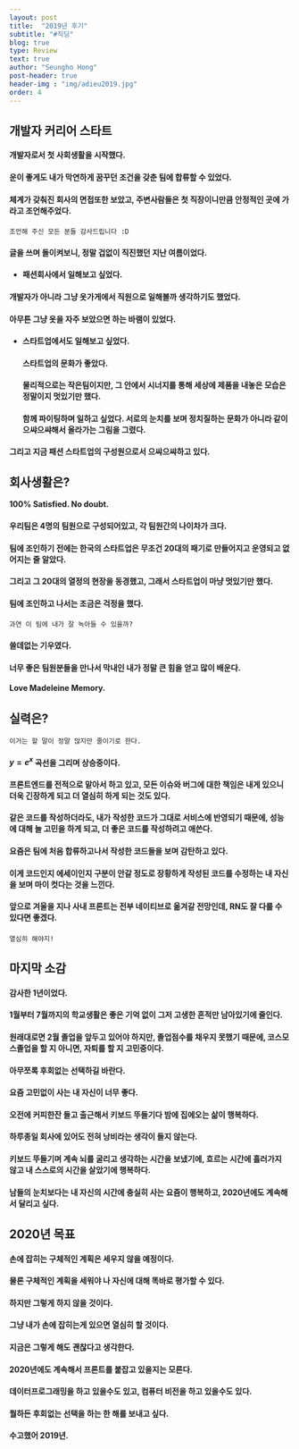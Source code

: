 ```yaml
---
layout: post
title:  "2019년 후기"
subtitle: "#직딩"
blog: true
type: Review
text: true
author: "Seungho Hong"
post-header: true
header-img : "img/adieu2019.jpg"
order: 4
---
```



## 개발자 커리어 스타트
#### 개발자로서 첫 사회생활을 시작했다.
#### 운이 좋게도 내가 막연하게 꿈꾸던 조건을 갖춘 팀에 합류할 수 있었다.
#### 체계가 갖춰진 회사의 면접또한 보았고, 주변사람들은 첫 직장이니만큼 안정적인 곳에 가라고 조언해주었다. 
`조언해 주신 모든 분들 감사드립니다 :D`

#### 글을 쓰며 돌이켜보니, 정말 겁없이 직진했던 지난 여름이었다.

 - #### 패션회사에서 일해보고 싶었다.
#### 개발자가 아니라 그냥 옷가게에서 직원으로 일해볼까 생각하기도 했었다.
#### 아무튼 그냥 옷을 자주 보았으면 하는 바램이 있었다.

- #### 스타트업에서도 일해보고 싶었다.
	#### 스타트업의 문화가 좋았다.
	#### 물리적으로는 작은팀이지만, 그 안에서 시너지를 통해 세상에 제품을 내놓은 모습은 정말이지 멋있기만 했다.
	#### 함께 파이팅하며 일하고 싶었다. 서로의 눈치를 보며 정치질하는 문화가 아니라 같이 으쌰으쌰해서 올라가는 그림을 그렸다.

**그리고 지금 패션 스타트업의 구성원으로서 으쌰으쌰하고 있다.**



## 회사생활은?

**100% Satisfied. No doubt.**

#### 우리팀은 4명의 팀원으로 구성되어있고, 각 팀원간의 나이차가 크다.
#### 팀에 조인하기 전에는 한국의 스타트업은 무조건 20대의 패기로 만들어지고 운영되고 없어지는 줄 알았다.
#### 그리고 그 20대의 열정의 현장을 동경했고, 그래서 스타트업이 마냥 멋있기만 했다.

#### 팀에 조인하고 나서는 조금은 걱정을 했다. 

`과연 이 팀에 내가 잘 녹아들 수 있을까?`

#### 쓸데없는 기우였다.
#### 너무 좋은 팀원분들을 만나서 막내인 내가 정말 큰 힘을 얻고 많이 배운다.
**Love Madeleine Memory.**


## 실력은?

`이거는 할 말이 정말 많지만 줄이기로 한다.`

#### $y=e^x$  곡선을 그리며 상승중이다.

#### 프론트엔드를 전적으로 맡아서 하고 있고, 모든 이슈와 버그에 대한 책임은 내게 있으니 더욱 긴장하게 되고 더 열심히 하게 되는 것도 있다.

#### 같은 코드를 작성하더라도, 내가 작성한 코드가 그대로 서비스에 반영되기 때문에, 성능에 대해 늘 고민을 하게 되고, 더 좋은 코드를 작성하려고 애쓴다.

#### 요즘은 팀에 처음 합류하고나서 작성한 코드들을 보며 감탄하고 있다.
#### 이게 코드인지 에세이인지 구분이 안갈 정도로 장황하게 작성된 코드를 수정하는 내 자신을 보며 마이 컷다는 것을 느낀다.

#### 앞으로 겨울을 지나 사내 프론트는 전부 네이티브로 옮겨갈 전망인데, RN도 잘 다룰 수 있다면 좋겠다.
`열심히 해야지!`


## 마지막 소감

#### 감사한 1년이었다.

#### 1월부터 7월까지의 학교생활은 좋은 기억 없이 그저 고생한 흔적만 남아있기에 줄인다.
#### 원래대로면 2월 졸업을 앞두고 있어야 하지만, 졸업점수를 채우지 못했기 때문에, 코스모스졸업을 할 지 아니면, 자퇴를 할 지 고민중이다.
#### 아무쪼록 후회없는 선택하길 바란다.

#### 요즘 고민없이 사는 내 자신이 너무 좋다.
#### 오전에 커피한잔 들고 출근해서 키보드 뚜들기다 밤에 집에오는 삶이 행복하다.
#### 하루종일 회사에 있어도 전혀 낭비라는 생각이 들지 않는다.
#### 키보드 뚜들기며 계속 뇌를 굴리고 생각하는 시간을 보냈기에, 흐르는 시간에 흘러가지 않고 내 스스로의 시간을 살았기에 행복하다.

#### 남들의 눈치보다는 내 자신의 시간에 충실히 사는 요즘이 행복하고, 2020년에도 계속해서 달리고 싶다.

## 2020년 목표

#### 손에 잡히는 구체적인 계획은 세우지 않을 예정이다.
#### 물론 구체적인 계획을 세워야 나 자신에 대해 똑바로 평가할 수 있다.

#### 하지만 그렇게 하지 않을 것이다.
#### 그냥 내가 손에 잡히는게 있으면 열심히 할 것이다.
#### 지금은 그렇게 해도 괜찮다고 생각한다.

#### 2020년에도 계속해서 프론트를 붙잡고 있을지는 모른다.
#### 데이터프로그래밍을 하고 있을수도 있고, 컴퓨터 비전을 하고 있을수도 있다.

#### 뭘하든 후회없는 선택을 하는 한 해를 보내고 싶다.

#### 수고했어 2019년.